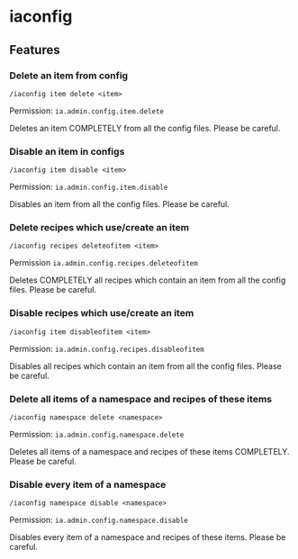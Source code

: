 # iaconfig

## Features

### Delete an item from config

`/iaconfig item delete <item>`

Permission: `ia.admin.config.item.delete`

Deletes an item COMPLETELY from all the config files. Please be careful.

### Disable an item in configs

`/iaconfig item disable <item>`

Permission: `ia.admin.config.item.disable`

Disables an item from all the config files. Please be careful.

### Delete recipes which use/create an item

`/iaconfig recipes deleteofitem <item>`

Permission `ia.admin.config.recipes.deleteofitem`

Deletes COMPLETELY all recipes which contain an item from all the config files. Please be careful.

### Disable recipes which use/create an item

`/iaconfig item disableofitem <item>`

Permission: `ia.admin.config.recipes.disableofitem`

Disables all recipes which contain an item from all the config files. Please be careful.

### Delete all items of a namespace and recipes of these items

`/iaconfig namespace delete <namespace>`

Permission: `ia.admin.config.namespace.delete`

Deletes all items of a namespace and recipes of these items COMPLETELY. Please be careful.

### Disable every item of a namespace

`/iaconfig namespace disable <namespace>`

Permission: `ia.admin.config.namespace.disable`

Disables every item of a namespace and recipes of these items. Please be careful.
